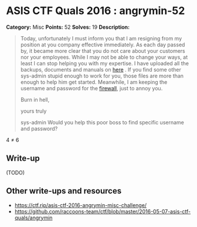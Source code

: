# ASIS CTF Quals 2016 : angrymin-52

**Category:** Misc
**Points:** 52
**Solves:** 19
**Description:**

> Today, unfortunately I must inform you that I am resigning from my position at you company effective immediately. As each day passed by, it became more clear that you do not care about your customers nor your employees. While I may not be able to change your ways, at least I can stop helping you with my expertise.
> I have uploaded all the backups, documents and manuals on [here](https://github.com/ctfs/write-ups-2016/tree/master/asis-ctf-quals-2016/misc/angrymin-52/angrymin) . If you find some other sys-admin stupid enough to work for you, those files are more than enough to help him get started. Meanwhile, I am keeping the username and password for the [firewall](http://juniper.asis-ctf.ir/), just to annoy you.
> 
> Burn in hell,
> 
> yours truly
> 
> sys-admin
Would you help this poor boss to find specific username and password?

4 ≠ 6


## Write-up

(TODO)

## Other write-ups and resources

* https://ctf.rip/asis-ctf-2016-angrymin-misc-challenge/
* https://github.com/raccoons-team/ctf/blob/master/2016-05-07-asis-ctf-quals/angrymin
